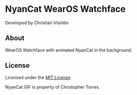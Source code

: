 # NyanCat WearOS Watchface

Developed by Christian Visintin

## About

WearOS Watchface with animated NyanCat in the background.

## License

Licensed under the [MIT License](LICENSE).

NyanCat GIF is property of Christopher Torres.
